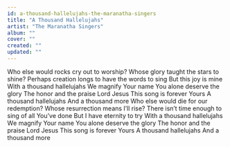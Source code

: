 ```yaml
---
id: a-thousand-hallelujahs-the-maranatha-singers
title: "A Thousand Hallelujahs"
artist: "The Maranatha Singers"
album: ""
cover: ""
created: ""
updated: ""
---
```


Who else would rocks cry out to worship?
Whose glory taught the stars to shine?
Perhaps creation longs to have the words to sing
But this joy is mine
With a thousand hallelujahs
We magnify Your name
You alone deserve the glory
The honor and the praise
Lord Jesus
This song is forever Yours
A thousand hallelujahs
And a thousand more
Who else would die for our redemption?
Whose resurrection means I’ll rise?
There isn’t time enough to sing of all You’ve done
But I havе eternity to try
With a thousand hallelujahs
Wе magnify Your name
You alone deserve the glory
The honor and the praise
Lord Jesus
This song is forever Yours
A thousand hallelujahs
And a thousand more
